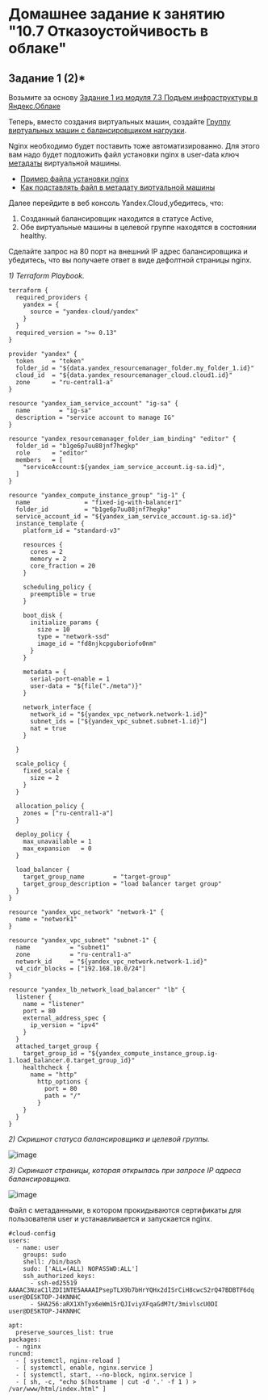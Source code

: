 # Домашнее задание к занятию "10.7 Отказоустойчивость в облаке"

## Задание 1 (2)*

Возьмите за основу [Задание 1 из модуля 7.3 Подъем инфраструктуры в Яндекс.Облаке](https://github.com/netology-code/sdvps-homeworks/blob/main/7-03.md#задание-1)

Теперь, вместо создания виртуальных машин, создайте [Группу виртуальных машин с балансировщиком нагрузки](https://cloud.yandex.ru/docs/compute/operations/instance-groups/create-with-balancer).

Nginx необходимо будет поставить тоже автоматизированно. Для этого вам надо будет подложить файл установки nginx в user-data ключ  [метадаты](https://cloud.yandex.ru/docs/compute/concepts/vm-metadata) виртуальной машины.

- [Пример файла установки nginx](https://github.com/nar3k/yc-public-tasks/blob/master/terraform/metadata.yaml)
- [Как подставлять файл в метадату виртуальной машины](https://github.com/nar3k/yc-public-tasks/blob/a6c50a5e1d82f27e6d7f3897972adb872299f14a/terraform/main.tf#L38)

Далее перейдите в веб консоль Yandex.Cloud,убедитесь, что: 

1) Созданный балансировщик находится в статусе Active,
2) Обе виртуальные машины в целевой группе находятся в состоянии healthy.

Сделайте запрос на 80 порт на внешний IP адрес балансировщика и убедитесь, что вы получаете ответ в виде дефолтной страницы nginx.

*1) Terraform Playbook.*

```hcl
terraform {
  required_providers {
    yandex = {
      source = "yandex-cloud/yandex"
    }
  }
  required_version = ">= 0.13"
}

provider "yandex" {
  token     = "token"
  folder_id = "${data.yandex_resourcemanager_folder.my_folder_1.id}"
  cloud_id  = "${data.yandex_resourcemanager_cloud.cloud1.id}"
  zone      = "ru-central1-a"
}

resource "yandex_iam_service_account" "ig-sa" {
  name        = "ig-sa"
  description = "service account to manage IG"
}

resource "yandex_resourcemanager_folder_iam_binding" "editor" {
  folder_id = "b1ge6p7uu88jnf7hegkp"
  role      = "editor"
  members   = [
    "serviceAccount:${yandex_iam_service_account.ig-sa.id}",
  ]
}

resource "yandex_compute_instance_group" "ig-1" {
  name               = "fixed-ig-with-balancer1"
  folder_id          = "b1ge6p7uu88jnf7hegkp"
  service_account_id = "${yandex_iam_service_account.ig-sa.id}"
  instance_template {
    platform_id = "standard-v3"

    resources {
      cores = 2
      memory = 2
      core_fraction = 20
    }

    scheduling_policy {
      preemptible = true
    }

    boot_disk {
      initialize_params {
        size = 10
        type = "network-ssd"
        image_id = "fd8njkcpguboriofo0nm"
      }
    }

    metadata = {
      serial-port-enable = 1
      user-data = "${file("./meta")}"
    }

    network_interface {
      network_id = "${yandex_vpc_network.network-1.id}"
      subnet_ids = ["${yandex_vpc_subnet.subnet-1.id}"]
      nat = true
    }

  }

  scale_policy {
    fixed_scale {
      size = 2
    }
  }

  allocation_policy {
    zones = ["ru-central1-a"]
  }

  deploy_policy {
    max_unavailable = 1
    max_expansion   = 0
  }

  load_balancer {
    target_group_name        = "target-group"
    target_group_description = "load balancer target group"
  }
}

resource "yandex_vpc_network" "network-1" {
  name = "network1"
}

resource "yandex_vpc_subnet" "subnet-1" {
  name           = "subnet1"
  zone           = "ru-central1-a"
  network_id     = "${yandex_vpc_network.network-1.id}"
  v4_cidr_blocks = ["192.168.10.0/24"]
}

resource "yandex_lb_network_load_balancer" "lb" {
  listener {
    name = "listener"
    port = 80
    external_address_spec {
      ip_version = "ipv4"
    }
  }
  attached_target_group {
    target_group_id = "${yandex_compute_instance_group.ig-1.load_balancer.0.target_group_id}"
    healthcheck {
      name = "http"
        http_options {
          port = 80
          path = "/"
        }
    }
  }
}
```

*2) Скришнот статуса балансировщика и целевой группы.*

![image](https://user-images.githubusercontent.com/44001733/200904797-00432b93-4a47-493d-b8e4-7b11b57d7d0e.png)

*3) Скриншот страницы, которая открылась при запросе IP адреса балансировщика.*

![image](https://user-images.githubusercontent.com/44001733/200904893-1203f2e3-237c-475a-b519-6aa054add15b.png)

Файл с метаданными, в котором прокидываются сертификаты для пользователя user и устанавливается и запускается nginx.

```cloud-config
#cloud-config
users:
  - name: user
    groups: sudo
    shell: /bin/bash
    sudo: ['ALL=(ALL) NOPASSWD:ALL']
    ssh_authorized_keys:
      - ssh-ed25519 AAAAC3NzaC1lZDI1NTE5AAAAIPsepTLX9b7bHrYQHx2dISrCiH8cwcS2rQ47BDBTF6dq user@DESKTOP-J4KNNHC
      - SHA256:aRX1XhTyx6eWm15rQJIviyXFqaGdM7t/3mivlscU0DI user@DESKTOP-J4KNNHC

apt:
  preserve_sources_list: true
packages:
  - nginx
runcmd:
  - [ systemctl, nginx-reload ]
  - [ systemctl, enable, nginx.service ]
  - [ systemctl, start, --no-block, nginx.service ]
  - [ sh, -c, "echo $(hostname | cut -d '.' -f 1 ) > /var/www/html/index.html" ]
  ```
